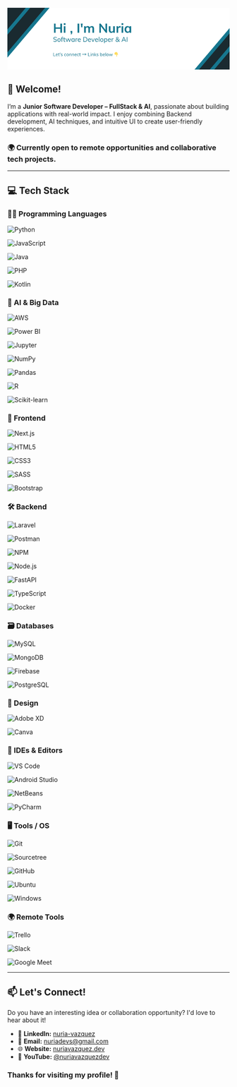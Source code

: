   

![Banner](media/banner.png)

  

## 👋 Welcome!

  

I’m a **Junior Software Developer – FullStack & AI**, passionate about building applications with real-world impact. I enjoy combining Backend development, AI techniques, and intuitive UI to create user-friendly experiences.

  

### 🌍 Currently open to remote opportunities and collaborative tech projects.

  

---



  

## 💻 Tech Stack

  

### 🧑‍💻 Programming Languages

![Python](https://img.shields.io/badge/python-%2314354C.svg?style=for-the-badge&logo=python&logoColor=white)

![JavaScript](https://img.shields.io/badge/javascript-%23323330.svg?style=for-the-badge&logo=javascript&logoColor=%23F7DF1E)

![Java](https://img.shields.io/badge/Java-FF2D00?style=for-the-badge&logo=openjdk&logoColor=white)

![PHP](https://img.shields.io/badge/php-%23777BB4.svg?style=for-the-badge&logo=php&logoColor=white)

![Kotlin](https://img.shields.io/badge/Kotlin-7F52FF?style=for-the-badge&logo=Kotlin&logoColor=white)


### 🤖 AI & Big Data

![AWS](https://img.shields.io/badge/AWS-%23FF9900.svg?style=for-the-badge&logo=amazon-aws&logoColor=white)

![Power BI](https://img.shields.io/badge/power_bi-F2C811?style=for-the-badge&logo=powerbi&logoColor=black)

![Jupyter](https://img.shields.io/badge/Jupyter-FFA500?style=for-the-badge&labelColor=FFFFFF&logo=jupyter)

![NumPy](https://img.shields.io/badge/-NumPy-013243?style=flat&logo=numpy&logoColor=white)

![Pandas](https://img.shields.io/badge/pandas-%23150458.svg?style=for-the-badge&logo=pandas&logoColor=white)

![R](https://img.shields.io/badge/r-%23276DC3.svg?style=for-the-badge&logo=r&logoColor=white)

![Scikit-learn](https://img.shields.io/badge/scikit--learn-%23F7931E.svg?style=for-the-badge&logo=scikit-learn&logoColor=white)

  

### 🎨 Frontend

![Next.js](https://img.shields.io/badge/next.js-000000?style=for-the-badge&logo=nextdotjs&logoColor=white)

![HTML5](https://img.shields.io/badge/html5-%23E34F26.svg?style=for-the-badge&logo=html5&logoColor=white)

![CSS3](https://img.shields.io/badge/css3-%231572B6.svg?style=for-the-badge&logo=css3&logoColor=white)

![SASS](https://img.shields.io/badge/SASS-hotpink.svg?style=for-the-badge&logo=SASS&logoColor=white)

![Bootstrap](https://img.shields.io/badge/bootstrap-%23563D7C.svg?style=for-the-badge&logo=bootstrap&logoColor=white)

  

### 🛠️ Backend

![Laravel](https://img.shields.io/badge/laravel-%23323330.svg?style=for-the-badge&logo=laravel&logoColor=FF0000)

![Postman](https://img.shields.io/badge/postman-%23323330.svg?style=for-the-badge&logo=postman&logoColor=FF0000)

![NPM](https://img.shields.io/badge/NPM-%23CB3837.svg?style=for-the-badge&logo=npm&logoColor=white)

![Node.js](https://img.shields.io/badge/node.js-6DA55F?style=for-the-badge&logo=node.js&logoColor=white)

![FastAPI](https://img.shields.io/badge/FastAPI-005571?style=for-the-badge&logo=fastapi)

![TypeScript](https://img.shields.io/badge/TypeScript-3178C6?style=for-the-badge&logo=typescript&logoColor=white)

![Docker](https://img.shields.io/badge/docker-257bd6?style=for-the-badge&logo=docker&logoColor=white)

  

### 🗃️ Databases

![MySQL](https://img.shields.io/badge/mysql-%2300f.svg?style=for-the-badge&logo=mysql&logoColor=white)

![MongoDB](https://img.shields.io/badge/MongoDB-%234ea94b.svg?style=for-the-badge&logo=mongodb&logoColor=white)

![Firebase](https://img.shields.io/badge/Firebase-%23316192.svg?style=for-the-badge&logo=firebase&logoColor=white)

![PostgreSQL](https://img.shields.io/badge/postgresql-4169e1?style=for-the-badge&logo=postgresql&logoColor=white)

  

### 🎨 Design

![Adobe XD](https://img.shields.io/badge/Adobe%20XD-470137?style=for-the-badge&logo=Adobe%20XD&logoColor=FF61F6)

![Canva](https://img.shields.io/badge/Canva-%2300C4CC.svg?style=for-the-badge&logo=Canva&logoColor=white)

  

### 🧰 IDEs & Editors

![VS Code](https://img.shields.io/badge/Visual%20Studio%20Code-0078d7.svg?style=for-the-badge&logo=visual-studio-code&logoColor=white)

![Android Studio](https://img.shields.io/badge/Android%20Studio-3DDC84.svg?style=for-the-badge&logo=android-studio&logoColor=white)

![NetBeans](https://img.shields.io/badge/NetBeansIDE-1B6AC6.svg?style=for-the-badge&logo=apache-netbeans-ide&logoColor=white)


![PyCharm](https://img.shields.io/badge/PyCharm-000000.svg?style=for-the-badge&logo=pycharm&logoColor=white)

  

### 🖥️ Tools / OS

![Git](https://img.shields.io/badge/git-%23F05033.svg?style=for-the-badge&logo=git&logoColor=white)

![Sourcetree](https://img.shields.io/badge/sourcetree-0078D6.svg?style=for-the-badge&logo=sourcetree&logoColor=white)

![GitHub](https://img.shields.io/badge/Github-000000?style=for-the-badge&logo=github&logoColor=white)

![Ubuntu](https://img.shields.io/badge/Ubuntu-E95420?style=for-the-badge&logo=Ubuntu&logoColor=white)

![Windows](https://img.shields.io/badge/Windows-0078D6?style=for-the-badge&logo=windows&logoColor=white)



  

### 🌍 Remote Tools

![Trello](https://img.shields.io/badge/Trello-%23026AA7.svg?style=for-the-badge&logo=Trello&logoColor=white)

![Slack](https://img.shields.io/badge/Slack-4A154B?style=for-the-badge&logo=slack&logoColor=white)

![Google Meet](https://img.shields.io/badge/Google%20Meet-00897B?style=for-the-badge&logo=google-meet&logoColor=white)

  

---



## 📫 Let's Connect!

Do you have an interesting idea or collaboration opportunity? I'd love to hear about it!

- 💼 **LinkedIn:** [nuria-vazquez](https://linkedin.com/in/nuria-vazquez)
- 📧 **Email:** [nuriadevs@gmail.com](mailto:nuriadevs@gmail.com)
- 🌐 **Website:** [nuriavazquez.dev](https://nuriavazquez.dev)
- 🎥 **YouTube:** [@nuriavazquezdev](https://www.youtube.com/@nuriavazquezdev)

### Thanks for visiting my profile! 🚀
